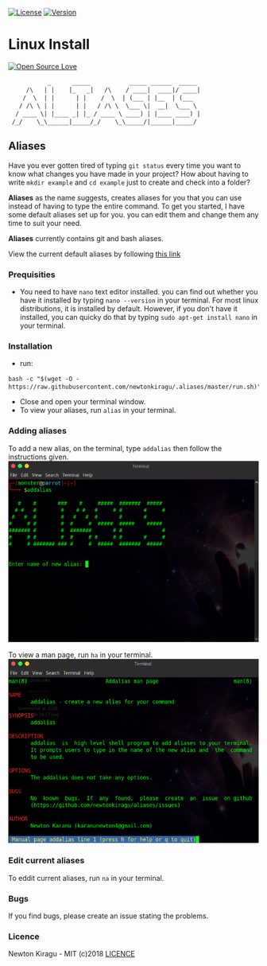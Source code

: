 [![License][license-image]][license-url]
[![Version][version-image]][version-url]
# Linux Install   
[![Open Source Love](https://badges.frapsoft.com/os/v2/open-source-200x33.png?v=103)](https://github.com/ellerbrock/open-source-badge/) 
```
           _      _____           _____ ______  _____
     /\   | |    |_   _|   /\    / ____|  ____|/ ____|
    /  \  | |      | |    /  \  | (___ | |__  | (___  
   / /\ \ | |      | |   / /\ \  \___ \|  __|  \___ \
  / ____ \| |____ _| |_ / ____ \ ____) | |____ ____) |
 /_/    \_\______|_____/_/    \_\_____/|______|_____/
```

## Aliases
Have you ever gotten tired of typing `git status` every time you want to know what changes you have made in your project? How about having to write `mkdir example` and `cd example` just to create and check into a folder?

**Aliases** as the name suggests, creates aliases for you that you can use instead of having to type the entire command.
To get you started, I have some default aliases set up for you. you can edit them and change them any time to suit your need.

**Aliases** currently contains git and bash aliases.

View the current default aliases by following [this link](https://github.com/newtonkiragu/.aliases/blob/master/ALIASES.md)

### Prequisities
- You need to have `nano` text editor installed. you can find out whether you have it installed by typing `nano --version` in your terminal. For most linux distributions, it is installed by default. However, if you don't have it installed, you can quicky do that by typing `sudo apt-get install nano` in your terminal.

### Installation
 - run:
```console
bash -c "$(wget -O - https://raw.githubusercontent.com/newtonkiragu/.aliases/master/run.sh)"
```
- Close and open your terminal window.
- To view your aliases, run `alias` in your terminal.

### Adding aliases
To add a new alias, on the terminal, type `addalias` then follow the instructions given.
![Image](https://raw.githubusercontent.com/newtonkiragu/.aliases/master/img/Screenshot%20at%202018-08-25%2020-18-57.png)

To view a man page, run `ha` in your terminal.
![Image](https://raw.githubusercontent.com/newtonkiragu/.aliases/master/img/Screenshot%20at%202018-08-25%2020-19-28.png)

### Edit current aliases
To eddit current aliases, run `na` in your terminal.

### Bugs
If you find bugs, please create an issue stating the problems.

### Licence
Newton Kiragu - MIT (c)2018 [LICENCE](https://github.com/newtonkiragu/.aliases/blob/master/LICENSE)

[license-image]:          https://img.shields.io/badge/Licence-MIT-green.svg?style=popout
[license-url]:            LICENSE

[version-image]:          https://img.shields.io/github/release/newtonkiragu/.aliases.svg?style=flat
[version-url]:            https://github.com/newtonkiragu/.aliases/releases/tag/2.0
